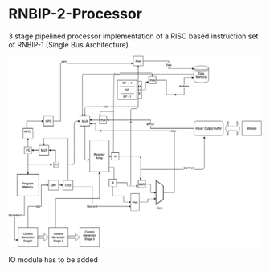 # RNBIP-2-Processor
3 stage pipelined processor implementation of a RISC based instruction set of RNBIP-1 (Single Bus Architecture). 

![alt text](https://raw.githubusercontent.com/Aditya-11/RNBIP-2-Processor/master/timing/architecture.jpg)

IO module has to be added
